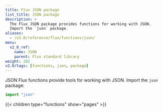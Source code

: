 ```yaml
---
title: Flux JSON package
list_title: JSON package
description: >
  The Flux JSON package provides functions for working with JSON.
  Import the `json` package.
aliases:
  - /v2.0/reference/flux/functions/json/
menu:
  v2_0_ref:
    name: JSON
    parent: Flux standard library
weight: 202
v2.0/tags: [functions, json, package]
---
```


JSON Flux functions provide tools for working with JSON.
Import the `json` package:

```js
import "json"
```

{{< children type="functions" show="pages" >}}
